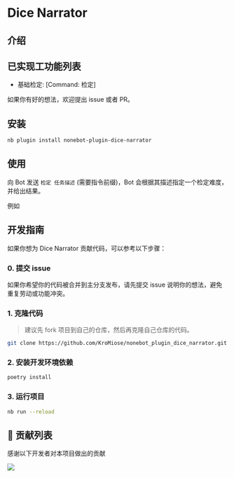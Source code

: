 # Dice Narrator

## 介绍



## 已实现工功能列表

- 基础检定: [Command: 检定]

如果你有好的想法，欢迎提出 issue 或者 PR。

## 安装

```bash
nb plugin install nonebot-plugin-dice-narrator
```

## 使用

向 Bot 发送 `检定 任务描述` (需要指令前缀)，Bot 会根据其描述指定一个检定难度，并给出结果。

例如

## 开发指南

如果你想为 Dice Narrator 贡献代码，可以参考以下步骤：

### 0. 提交 issue

如果你希望你的代码被合并到主分支发布，请先提交 issue 说明你的想法，避免重复劳动或功能冲突。

### 1. 克隆代码

> 建议先 fork 项目到自己的仓库，然后再克隆自己仓库的代码。

```bash
git clone https://github.com/KroMiose/nonebot_plugin_dice_narrator.git
```

### 2. 安装开发环境依赖

```bash
poetry install
```

### 3. 运行项目

```bash
nb run --reload
```

## 🤝 贡献列表

感谢以下开发者对本项目做出的贡献

<a href="https://github.com/KroMiose/nonebot_plugin_dice_narrator/graphs/contributors">
  <img src="https://contrib.rocks/image?repo=KroMiose/nonebot_plugin_dice_narrator&max=1000" />
</a>